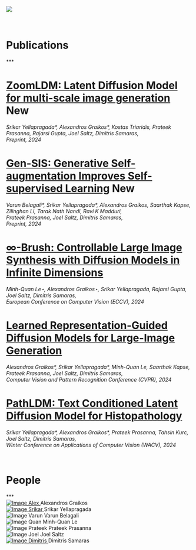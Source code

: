 <div class="container text-center">
    <img class="img-card" src="./img/histodiff-social-card-light.png"/>
</div>

<br/>
<br/>

<h1 class="text-center">Publications</h1>
***

<br/>

<div class="container text-left">

# [ZoomLDM: Latent Diffusion Model for multi-scale image generation](./docs/publications/zoomldm) <span class="badge text-bg-success">New</span>
  _Srikar Yellapragada*, Alexandros Graikos*, Kostas Triaridis, Prateek Prasanna, Rajarsi Gupta, Joel Saltz, Dimitris Samaras, \
  Preprint, 2024_
  <br />

# [Gen-SIS: Generative Self-augmentation Improves Self-supervised Learning](./docs/publications/gensis) <span class="badge text-bg-success">New</span>
  _Varun Belagali*, Srikar Yellapragada*, Alexandros Graikos, Saarthak Kapse, Zilinghan Li, Tarak Nath Nandi, Ravi K Madduri,\
  Prateek Prasanna, Joel Saltz, Dimitris Samaras,\
  Preprint, 2024_
  <br />

# [∞-Brush: Controllable Large Image Synthesis with Diffusion Models in Infinite Dimensions](./docs/publications/infty_brush)
  _Minh-Quan Le⋆, Alexandros Graikos⋆, Srikar Yellapragada, Rajarsi Gupta, Joel Saltz, Dimitris Samaras, \
  European Conference on Computer Vision (ECCV), 2024_
  <br />

# [Learned Representation-Guided Diffusion Models for Large-Image Generation](./docs/publications/large_image)
  _Alexandros Graikos*, Srikar Yellapragada*, Minh-Quan Le, Saarthak Kapse, Prateek Prasanna, Joel Saltz, Dimitris Samaras, \
  Computer Vision and Pattern Recognition Conference (CVPR), 2024_
  <br />

# [PathLDM: Text Conditioned Latent Diffusion Model for Histopathology](./docs/publications/pathldm)
  _Srikar Yellapragada*, Alexandros Graikos*, Prateek Prasanna, Tahsin Kurc, Joel Saltz, Dimitris Samaras, \
  Winter Conference on Applications of Computer Vision (WACV), 2024_

</div>

<br/>

<h1 class="text-center">People</h1>
***

<div class="container text-center">
  <div class="row">
    <div class="col">
      <a href="https://alexgraikos.github.io" target="_blank">
        <img src="./img/people/alex.jpg" alt="Image Alex" class="circle"></img>
      </a>
        Alexandros Graikos
    </div>
    <div class="col">
      <a href="https://srikarym.github.io" target="_blank">
        <img src="./img/people/srikar.jpg" alt="Image Srikar" class="circle"></img>
      </a>
      Srikar Yellapragada
    </div>
    <div class="col">
      <img src="./img/people/varun.jpg" alt="Image Varun" class="circle"></img>
      Varun Belagali
    </div>
    <div class="col">
      <img src="./img/people/quan.jpg" alt="Image Quan" class="circle"></img>
      Minh-Quan Le
    </div>
  </div>
  <div class="row">
    <div class="col">
      <img src="./img/people/prateek.jpg" alt="Image Prateek" class="circle"></img>
      Prateek Prasanna
    </div>
    <div class="col">
      <img src="./img/people/joel.jpg" alt="Image Joel" class="circle"></img>
      Joel Saltz
    </div>
    <div class="col">
      <a href="https://www3.cs.stonybrook.edu/~samaras/" target="_blank">
        <img src="./img/people/dim6cr.jpg" alt="Image Dimitris" class="circle"></img>
      </a>
      Dimitris Samaras
    </div>
  </div>
</div>

